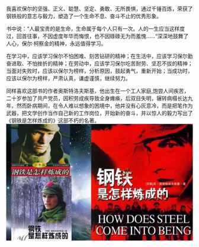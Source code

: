 我喜欢保尔的坚强、正义、聪慧、坚定、勇敢、无所畏惧，通过千锤百炼，荣获了钢铁般的意志与毅力，塑造了一个生命不息、奋斗不止的优秀形象。

书中说：“人最宝贵的是生命，生命属于每个人只有一次。人的一生应当这样度过，回首往事，不因虚度年华而悔恨，也不因碌碌无为而羞愧……“深深地鼓舞了人心，保尔·柯察金的精神，永远值得学习。

在学习中，应该学习保尔不怕困难、刻苦钻研的精神；在生活中，应该学习保尔勤奋进取、不怕挫折的精神；在劳动中，应该学习保尔吃苦耐劳、坚忍不拔的精神；当面对失败时，应该以保尔为榜样，分析原因，鼓起勇气，重新开始；当成功时，应该以保尔为榜样，严肃认真，谦虚谨慎，继续努力。

同样喜欢这部书的作者奥斯特洛夫斯基，他出生在一个工人家庭,饱尝人间疾苦，二十岁参加了共产党员，因积劳成疾导致全身瘫痪，后双目失明，辗转病榻长达九年，然而卧病期间，在令人难以想象的困境中，他并没有心灰意冷，而是把笔作为武器，把文学创作当作自己新的工作岗位，开始新的奋斗，并以惊人的毅力写出了《钢铁是怎样炼成的》这部不朽的名著。
![](https://github.com/202102950zhanglijia/lijia/blob/main/%E5%9B%BE%E5%83%8F/7af40ad162d9f2d37780e790b9ec8a136327cc38.png)
